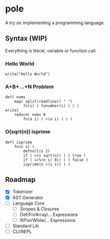 # pole
A try on implementing a programming language.

## Syntax (WIP)
Everything is literal, variable or function call.

### Hello World
```pole
write("Hello World")
```

### A+B+...+N Problem
```pole
def( nums
    map( split(readline() " ")
        fn(i) ( tonumber(i) ) ) )
write(
    reduce( nums 0
        fn(a i) ( +(a i) ) ) )
```

### O(sqrt(n)) isprime
```pole
def( isprime
    fn(n s) (
        defnull(s 2)
        if ( >(s sqrt(n)) ) ( true )
        if ( =(%(n s) 0)) ) ( false )
        isprime(n +(s 1)) ) )
```

## Roadmap
- [x] Tokenizer
- [x] AST Generator
- [ ] Language Core
    - [ ] Scopes & Closures
    - [ ] Def/Fn/Array/... Expressions
    - [ ] If/For/While/... Expressions
- [ ] Standard Lib
- [ ] CLI/REPL